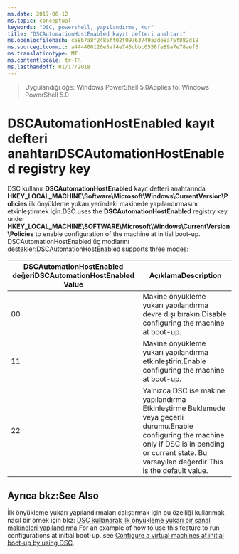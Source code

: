 ```yaml
---
ms.date: 2017-06-12
ms.topic: conceptual
keywords: "DSC, powershell, yapılandırma, Kur"
title: "DSCAutomationHostEnabled kayıt defteri anahtarı"
ms.openlocfilehash: c58b7a8f2485ff02f09763749a3de8a75f882d19
ms.sourcegitcommit: a444406120e5af4e746cbbc0558fe89a7e78aef6
ms.translationtype: MT
ms.contentlocale: tr-TR
ms.lasthandoff: 01/17/2018
---
```

><span data-ttu-id="3076e-103">Uygulandığı öğe: Windows PowerShell 5.0</span><span class="sxs-lookup"><span data-stu-id="3076e-103">Applies to: Windows PowerShell 5.0</span></span>

# <a name="dscautomationhostenabled-registry-key"></a><span data-ttu-id="3076e-104">DSCAutomationHostEnabled kayıt defteri anahtarı</span><span class="sxs-lookup"><span data-stu-id="3076e-104">DSCAutomationHostEnabled registry key</span></span>

<span data-ttu-id="3076e-105">DSC kullanır **DSCAutomationHostEnabled** kayıt defteri anahtarında **HKEY_LOCAL_MACHINE\Software\Microsoft\Windows\CurrentVersion\Policies** ilk önyükleme yukarı yerindeki makinede yapılandırmasını etkinleştirmek için.</span><span class="sxs-lookup"><span data-stu-id="3076e-105">DSC uses the **DSCAutomationHostEnabled** registry key under **HKEY_LOCAL_MACHINE\SOFTWARE\Microsoft\Windows\CurrentVersion\Policies** to enable configuration of the machine at initial boot-up.</span></span>
<span data-ttu-id="3076e-106">DSCAutomationHostEnabled üç modlarını destekler:</span><span class="sxs-lookup"><span data-stu-id="3076e-106">DSCAutomationHostEnabled supports three modes:</span></span>

|  <span data-ttu-id="3076e-107">DSCAutomationHostEnabled değeri</span><span class="sxs-lookup"><span data-stu-id="3076e-107">DSCAutomationHostEnabled Value</span></span>  |  <span data-ttu-id="3076e-108">Açıklama</span><span class="sxs-lookup"><span data-stu-id="3076e-108">Description</span></span>   | 
|---|---| 
<span data-ttu-id="3076e-109">0</span><span class="sxs-lookup"><span data-stu-id="3076e-109">0</span></span> | <span data-ttu-id="3076e-110">Makine önyükleme yukarı yapılandırma devre dışı bırakın.</span><span class="sxs-lookup"><span data-stu-id="3076e-110">Disable configuring the machine at boot-up.</span></span> |
<span data-ttu-id="3076e-111">1</span><span class="sxs-lookup"><span data-stu-id="3076e-111">1</span></span> | <span data-ttu-id="3076e-112">Makine önyükleme yukarı yapılandırma etkinleştirin.</span><span class="sxs-lookup"><span data-stu-id="3076e-112">Enable configuring the machine at boot-up.</span></span> |
<span data-ttu-id="3076e-113">2</span><span class="sxs-lookup"><span data-stu-id="3076e-113">2</span></span> | <span data-ttu-id="3076e-114">Yalnızca DSC ise makine yapılandırma Etkinleştirme Beklemede veya geçerli durumu.</span><span class="sxs-lookup"><span data-stu-id="3076e-114">Enable configuring the machine only if DSC is in pending or current state.</span></span> <span data-ttu-id="3076e-115">Bu varsayılan değerdir.</span><span class="sxs-lookup"><span data-stu-id="3076e-115">This is the default value.</span></span> |

## <a name="see-also"></a><span data-ttu-id="3076e-116">Ayrıca bkz:</span><span class="sxs-lookup"><span data-stu-id="3076e-116">See Also</span></span>

<span data-ttu-id="3076e-117">İlk önyükleme yukarı yapılandırmaları çalıştırmak için bu özelliği kullanmak nasıl bir örnek için bkz: [DSC kullanarak ilk önyükleme yukarı bir sanal makineleri yapılandırma](bootstrapDsc.md).</span><span class="sxs-lookup"><span data-stu-id="3076e-117">For an example of how to use this feature to run configurations at initial boot-up, see [Configure a virtual machines at initial boot-up by using DSC](bootstrapDsc.md).</span></span>


